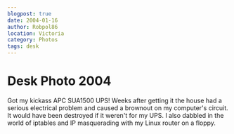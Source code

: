 ```yaml
---
blogpost: true
date: 2004-01-16
author: Robpol86
location: Victoria
category: Photos
tags: desk
---
```


# Desk Photo 2004

Got my kickass APC SUA1500 UPS! Weeks after getting it the house had a serious electrical problem and caused a brownout on my computer's circuit. It would have been destroyed if it weren't for my UPS. I also dabbled in the world of iptables and IP masquerading with my Linux router on a floppy.

```{imgur-image} b6pD3
```
